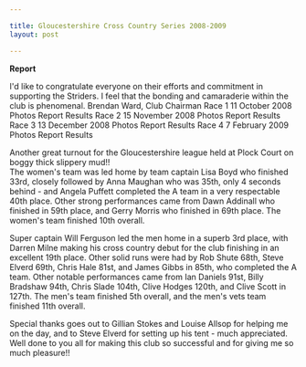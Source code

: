 ```yaml
---

title: Gloucestershire Cross Country Series 2008-2009
layout: post

---
```

**Report**

<p>I'd like to congratulate everyone on their efforts and commitment in supporting the Striders. I feel that the bonding and camaraderie within the club is phenomenal. Brendan Ward, Club Chairman Race 1 11 October 2008 Photos Report Results Race 2 15 November 2008 Photos Report Results Race 3 13 December 2008 Photos Report Results Race 4 7 February 2009 Photos Report Results</p>

Another great turnout for the Gloucestershire league held at Plock Court on boggy thick slippery mud!!  
The women's team was led home by team captain Lisa Boyd who finished 33rd, closely followed by Anna Maughan who was 35th, only 4 seconds behind - and Angela Puffett completed the A team in a very respectable 40th place. Other strong performances came from Dawn Addinall who finished in 59th place, and Gerry Morris who finished in 69th place. The women's team finished 10th overall. 

Super captain Will Ferguson led the men home in a superb 3rd place, with Darren Milne making his cross country debut for the club finishing in an excellent 19th place. Other solid runs were had by Rob Shute 68th, Steve Elverd 69th, Chris Hale 81st, and James Gibbs in 85th, who completed the A team. Other notable performances came from Ian Daniels 91st, Billy Bradshaw 94th, Chris Slade 104th, Clive Hodges 120th, and Clive Scott in 127th. The men's team finished 5th overall, and the men's vets team finished 11th overall. 

Special thanks goes out to Gillian Stokes and Louise Allsop for helping me on the day, and to Steve Elverd for setting up his tent - much appreciated. Well done to you all for making this club so successful and for giving me so much pleasure!!
